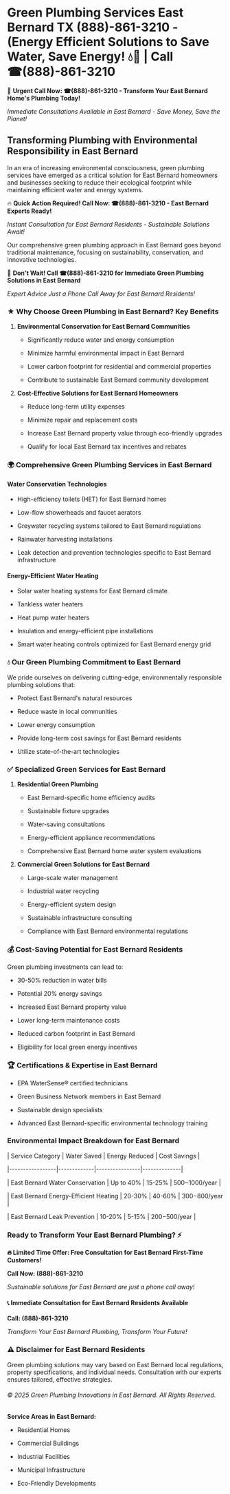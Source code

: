 # Green Plumbing Services East Bernard TX (888)-861-3210 - (Energy Efficient Solutions to Save Water, Save Energy! 💧🌿 | Call ☎(888)-861-3210

🚨 **Urgent Call Now: ☎(888)-861-3210 - Transform Your East Bernard Home's Plumbing Today!**
*Immediate Consultations Available in East Bernard - Save Money, Save the Planet!*

## Transforming Plumbing with Environmental Responsibility in East Bernard

In an era of increasing environmental consciousness, green plumbing services have emerged as a critical solution for East Bernard homeowners and businesses seeking to reduce their ecological footprint while maintaining efficient water and energy systems. 

🔥 **Quick Action Required! Call Now: ☎(888)-861-3210 - East Bernard Experts Ready!**
*Instant Consultation for East Bernard Residents - Sustainable Solutions Await!*

Our comprehensive green plumbing approach in East Bernard goes beyond traditional maintenance, focusing on sustainability, conservation, and innovative technologies.

🚨 **Don't Wait! Call ☎(888)-861-3210 for Immediate Green Plumbing Solutions in East Bernard**
*Expert Advice Just a Phone Call Away for East Bernard Residents!*

### ★ Why Choose Green Plumbing in East Bernard? Key Benefits

1. **Environmental Conservation for East Bernard Communities** 
   - Significantly reduce water and energy consumption
   - Minimize harmful environmental impact in East Bernard
   - Lower carbon footprint for residential and commercial properties
   - Contribute to sustainable East Bernard community development

2. **Cost-Effective Solutions for East Bernard Homeowners** 
   - Reduce long-term utility expenses
   - Minimize repair and replacement costs
   - Increase East Bernard property value through eco-friendly upgrades
   - Qualify for local East Bernard tax incentives and rebates

### 🌍 Comprehensive Green Plumbing Services in East Bernard

#### Water Conservation Technologies
- High-efficiency toilets (HET) for East Bernard homes
- Low-flow showerheads and faucet aerators
- Greywater recycling systems tailored to East Bernard regulations
- Rainwater harvesting installations
- Leak detection and prevention technologies specific to East Bernard infrastructure

#### Energy-Efficient Water Heating
- Solar water heating systems for East Bernard climate
- Tankless water heaters
- Heat pump water heaters
- Insulation and energy-efficient pipe installations
- Smart water heating controls optimized for East Bernard energy grid

### 💧 Our Green Plumbing Commitment to East Bernard

We pride ourselves on delivering cutting-edge, environmentally responsible plumbing solutions that:
- Protect East Bernard's natural resources
- Reduce waste in local communities
- Lower energy consumption
- Provide long-term cost savings for East Bernard residents
- Utilize state-of-the-art technologies

### ✅ Specialized Green Services for East Bernard

1. **Residential Green Plumbing**
   - East Bernard-specific home efficiency audits
   - Sustainable fixture upgrades
   - Water-saving consultations
   - Energy-efficient appliance recommendations
   - Comprehensive East Bernard home water system evaluations

2. **Commercial Green Solutions for East Bernard**
   - Large-scale water management
   - Industrial water recycling
   - Energy-efficient system design
   - Sustainable infrastructure consulting
   - Compliance with East Bernard environmental regulations

### 💰 Cost-Saving Potential for East Bernard Residents

Green plumbing investments can lead to:
- 30-50% reduction in water bills
- Potential 20% energy savings
- Increased East Bernard property value
- Lower long-term maintenance costs
- Reduced carbon footprint in East Bernard
- Eligibility for local green energy incentives

### 🏆 Certifications & Expertise in East Bernard

- EPA WaterSense® certified technicians
- Green Business Network members in East Bernard
- Sustainable design specialists
- Advanced East Bernard-specific environmental technology training

### Environmental Impact Breakdown for East Bernard

| Service Category | Water Saved | Energy Reduced | Cost Savings |
|-----------------|-------------|----------------|--------------|
| East Bernard Water Conservation | Up to 40% | 15-25% | $500-$1000/year |
| East Bernard Energy-Efficient Heating | 20-30% | 40-60% | $300-$800/year |
| East Bernard Leak Prevention | 10-20% | 5-15% | $200-$500/year |

### Ready to Transform Your East Bernard Plumbing? ⚡

**🔥 Limited Time Offer: Free Consultation for East Bernard First-Time Customers!**

**Call Now: (888)-861-3210**
*Sustainable solutions for East Bernard are just a phone call away!*

#### 📞 Immediate Consultation for East Bernard Residents Available

**Call: (888)-861-3210**
*Transform Your East Bernard Plumbing, Transform Your Future!*

### ⚠️ Disclaimer for East Bernard Residents

Green plumbing solutions may vary based on East Bernard local regulations, property specifications, and individual needs. Consultation with our experts ensures tailored, effective strategies.

###### © 2025 Green Plumbing Innovations in East Bernard. All Rights Reserved.

**Service Areas in East Bernard:** 
- Residential Homes
- Commercial Buildings
- Industrial Facilities
- Municipal Infrastructure
- Eco-Friendly Developments